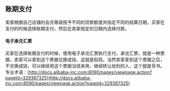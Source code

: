 ## 账期支付
  卖家根据自己店铺的会员等级授予不同的贷款额度并指定不同的结算日期，买家在支付的时候选择账期支付，然后在卖家规定的日期内选择付款。
  
#### 电子承兑汇票
  买家在选择账期支付的时候，使用电子承兑汇票执行支付。承兑汇票，就是一种票据，卖家可以拿到这个票据兑换成钱，这就是贴现。当然卖家拿到这个票据之后，不兑换成钱，可以继续用这个票据当钱来用，继续转让给别的人，这个就是背书。
  专业术语：[http://docs.alibaba-inc.com:8090/pages/viewpage.action?pageId=329387325](http://docs.alibaba-inc.com:8090/pages/viewpage.action?pageId=329387325)
